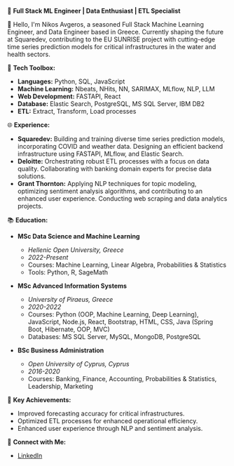 🚀 **Full Stack ML Engineer | Data Enthusiast | ETL Specialist**

👋 Hello, I'm Nikos Avgeros, a seasoned Full Stack Machine Learning Engineer, and Data Engineer based in Greece. Currently shaping the future at Squaredev, contributing to the EU SUNRISE project with cutting-edge time series prediction models for critical infrastructures in the water and health sectors.

🔧 **Tech Toolbox:**
   - **Languages:** Python, SQL, JavaScript
   - **Machine Learning:** Nbeats, NHits, NN, SARIMAX, MLflow, NLP, LLM
   - **Web Development:** FASTAPI, React
   - **Database:** Elastic Search, PostgreSQL, MS SQL Server, IBM DB2
   - **ETL:** Extract, Transform, Load processes

🌐 **Experience:**
   - **Squaredev:** Building and training diverse time series prediction models, incorporating COVID and weather data. Designing an efficient backend infrastructure using FASTAPI, MLflow, and Elastic Search.
   - **Deloitte:** Orchestrating robust ETL processes with a focus on data quality. Collaborating with banking domain experts for precise data solutions.
   - **Grant Thornton:** Applying NLP techniques for topic modeling, optimizing sentiment analysis algorithms, and contributing to an enhanced user experience. Conducting web scraping and data analytics projects.

📚 **Education:**
   - **MSc Data Science and Machine Learning**
     - *Hellenic Open University, Greece*
     - *2022-Present*
     - Courses: Machine Learning, Linear Algebra, Probabilities & Statistics
     - Tools: Python, R, SageMath

   - **MSc Advanced Information Systems**  
     - *University of Piraeus, Greece*  
     - *2020-2022*  
     - Courses: Python (OOP, Machine Learning, Deep Learning), JavaScript, Node.js, React, Bootstrap, HTML, CSS, Java (Spring Boot, Hibernate, OOP, MVC)  
     - Databases: MS SQL Server, MySQL, MongoDB, PostgreSQL

   - **BSc Business Administration**  
     - *Open University of Cyprus, Cyprus*  
     - *2016-2020*
     - Courses: Banking, Finance, Accounting, Probabilities & Statistics, Leadership, Marketing
       
🌟 **Key Achievements:**
   - Improved forecasting accuracy for critical infrastructures.
   - Optimized ETL processes for enhanced operational efficiency.
   - Enhanced user experience through NLP and sentiment analysis.

🔗 **Connect with Me:**
   - [LinkedIn](https://www.linkedin.com/in/nikos-avgeros/)
